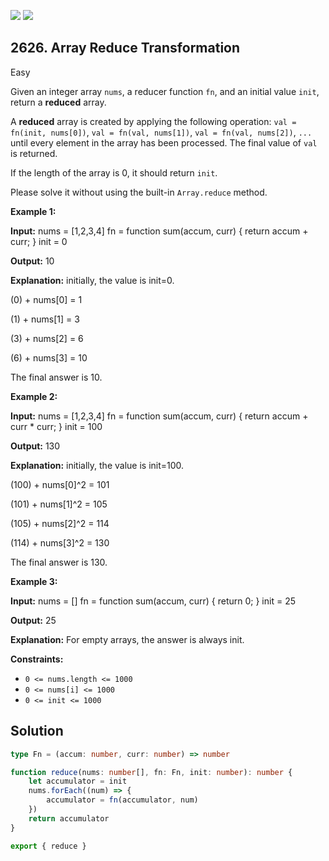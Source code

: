 [![](https://img.shields.io/github/stars/javadev/LeetCode-in-Java?label=Stars&style=flat-square)](https://github.com/javadev/LeetCode-in-Java)
[![](https://img.shields.io/github/forks/javadev/LeetCode-in-Java?label=Fork%20me%20on%20GitHub%20&style=flat-square)](https://github.com/javadev/LeetCode-in-Java/fork)

## 2626\. Array Reduce Transformation

Easy

Given an integer array `nums`, a reducer function `fn`, and an initial value `init`, return a **reduced** array.

A **reduced** array is created by applying the following operation: `val = fn(init, nums[0])`, `val = fn(val, nums[1])`, `val = fn(val, nums[2])`, `...` until every element in the array has been processed. The final value of `val` is returned.

If the length of the array is 0, it should return `init`.

Please solve it without using the built-in `Array.reduce` method.

**Example 1:**

**Input:** nums = [1,2,3,4] fn = function sum(accum, curr) { return accum + curr; } init = 0

**Output:** 10

**Explanation:** initially, the value is init=0. 

(0) + nums[0] = 1 

(1) + nums[1] = 3 

(3) + nums[2] = 6 

(6) + nums[3] = 10 

The final answer is 10.

**Example 2:**

**Input:** nums = [1,2,3,4] fn = function sum(accum, curr) { return accum + curr \* curr; } init = 100

**Output:** 130

**Explanation:** initially, the value is init=100.

(100) + nums[0]^2 = 101 

(101) + nums[1]^2 = 105 

(105) + nums[2]^2 = 114 

(114) + nums[3]^2 = 130 

The final answer is 130.

**Example 3:**

**Input:** nums = [] fn = function sum(accum, curr) { return 0; } init = 25

**Output:** 25

**Explanation:** For empty arrays, the answer is always init.

**Constraints:**

*   `0 <= nums.length <= 1000`
*   `0 <= nums[i] <= 1000`
*   `0 <= init <= 1000`

## Solution

```typescript
type Fn = (accum: number, curr: number) => number

function reduce(nums: number[], fn: Fn, init: number): number {
    let accumulator = init
    nums.forEach((num) => {
        accumulator = fn(accumulator, num)
    })
    return accumulator
}

export { reduce }
```